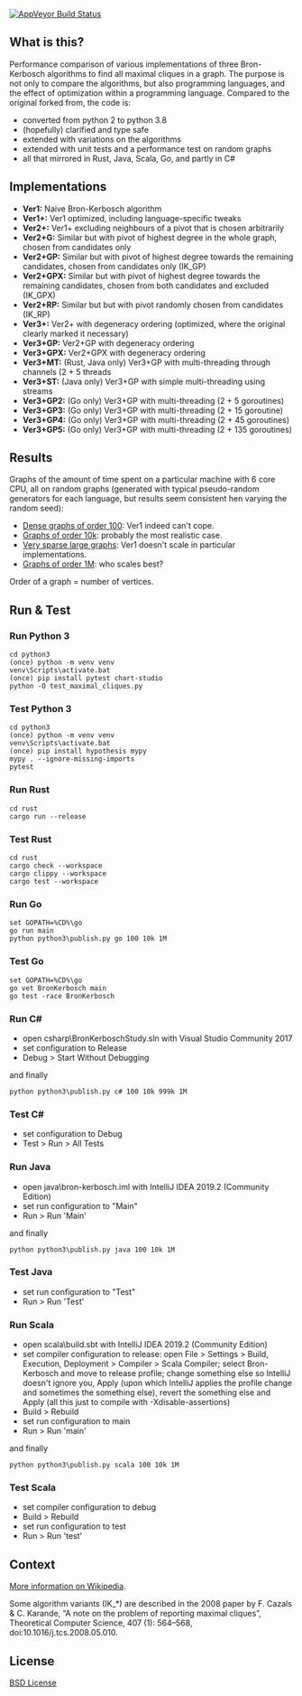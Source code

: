 [![AppVeyor Build Status](https://ci.appveyor.com/api/projects/status/github/ssomers/bron-kerbosch?svg=true&branch=master)](https://ci.appveyor.com/project/ssomers/bron-kerbosch)

## What is this?

Performance comparison of various implementations of three Bron-Kerbosch algorithms to find all maximal cliques in a graph.
The purpose is not only to compare the algorithms, but also programming languages, and the effect of optimization within a programming language.
Compared to the original forked from, the code is:
* converted from python 2 to python 3.8
* (hopefully) clarified and type safe
* extended with variations on the algorithms
* extended with unit tests and a performance test on random graphs
* all that mirrored in Rust, Java, Scala, Go, and partly in C#

## Implementations

* **Ver1:** Naive Bron-Kerbosch algorithm
* **Ver1+:** Ver1 optimized, including language-specific tweaks
* **Ver2+:** Ver1+ excluding neighbours of a pivot that is chosen arbitrarily
* **Ver2+G:** Similar but with pivot of highest degree in the whole graph, chosen from candidates only
* **Ver2+GP:** Similar but with pivot of highest degree towards the remaining candidates, chosen from candidates only (IK\_GP)
* **Ver2+GPX:** Similar but with pivot of highest degree towards the remaining candidates, chosen from both candidates and excluded (IK\_GPX)
* **Ver2+RP:** Similar but but with pivot randomly chosen from candidates (IK\_RP)
* **Ver3+:** Ver2+ with degeneracy ordering (optimized, where the original clearly marked it necessary)
* **Ver3+GP:** Ver2+GP with degeneracy ordering
* **Ver3+GPX:** Ver2+GPX with degeneracy ordering
* **Ver3+MT:** (Rust, Java only) Ver3+GP with multi-threading through channels (2 + 5 threads
* **Ver3+ST:** (Java only) Ver3+GP with simple multi-threading using streams
* **Ver3+GP2:** (Go only) Ver3+GP with multi-threading (2 + 5 goroutines)
* **Ver3+GP3:** (Go only) Ver3+GP with multi-threading (2 + 15 goroutine)
* **Ver3+GP4:** (Go only) Ver3+GP with multi-threading (2 + 45 goroutines)
* **Ver3+GP5:** (Go only) Ver3+GP with multi-threading (2 + 135 goroutines)

## Results

Graphs of the amount of time spent on a particular machine with 6 core CPU,
all on random graphs (generated with typical pseudo-random generators for each language, but results seem consistent hen varying the random seed):

* [Dense graphs of order 100](results_100.md): Ver1 indeed can't cope.
* [Graphs of order 10k](results_10k.md): probably the most realistic case.
* [Very sparse large graphs](results_sparse.md): Ver1 doesn't scale in particular implementations.
* [Graphs of order 1M](results_1M.md): who scales best?

Order of a graph = number of vertices.

## Run & Test

### Run Python 3

    cd python3
    (once) python -m venv venv
    venv\Scripts\activate.bat
    (once) pip install pytest chart-studio
    python -O test_maximal_cliques.py

### Test Python 3

    cd python3
    (once) python -m venv venv
    venv\Scripts\activate.bat
    (once) pip install hypothesis mypy
    mypy . --ignore-missing-imports
    pytest

### Run Rust

    cd rust
    cargo run --release

### Test Rust

    cd rust
    cargo check --workspace
    cargo clippy --workspace
    cargo test --workspace

### Run Go

    set GOPATH=%CD%\go
    go run main
    python python3\publish.py go 100 10k 1M

### Test Go
    
    set GOPATH=%CD%\go
    go vet BronKerbosch main
    go test -race BronKerbosch

### Run C#
  - open csharp\BronKerboschStudy.sln with Visual Studio Community 2017
  - set configuration to Release
  - Debug > Start Without Debugging

and finally

    python python3\publish.py c# 100 10k 999k 1M

### Test C#
  - set configuration to Debug
  - Test > Run > All Tests

### Run Java
  - open java\bron-kerbosch.iml with IntelliJ IDEA 2019.2 (Community Edition)
  - set run configuration to "Main"
  - Run > Run 'Main'

and finally

    python python3\publish.py java 100 10k 1M

### Test Java
  - set run configuration to "Test"
  - Run > Run 'Test'

### Run Scala
  - open scala\build.sbt with IntelliJ IDEA 2019.2 (Community Edition)
  - set compiler configuration to release: open File > Settings > Build, Execution, Deployment > Compiler > Scala Compiler; select Bron-Kerbosch and move to release profile; change something else so IntelliJ doesn't ignore you, Apply (upon which IntelliJ applies the profile change and sometimes the something else), revert the something else and Apply (all this just to compile with -Xdisable-assertions)
  - Build > Rebuild
  - set run configuration to main
  - Run > Run 'main'

and finally

    python python3\publish.py scala 100 10k 1M

### Test Scala
  - set compiler configuration to debug
  - Build > Rebuild
  - set run configuration to test
  - Run > Run 'test'

## Context

[More information on Wikipedia](http://en.wikipedia.org/wiki/Bron-Kerbosch_algorithm).

Some algorithm variants (IK_*) are described in the 2008 paper by F. Cazals & C. Karande, “A note on the problem of reporting maximal cliques”, Theoretical Computer Science, 407 (1): 564–568, doi:10.1016/j.tcs.2008.05.010.

## License

[BSD License](http://opensource.org/licenses/BSD-3-Clause)
